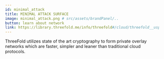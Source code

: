 ```yaml
---
id: minimal_attack
title: MINIMAL ATTACK SURFACE
image: minimal_attack.png # src/assets/brandPanel/..
button: learn about network
link: https://library.threefold.me/info/threefold#/cloud/threefold__usp_secure?id=a-more-secure-cloud
---
```


 ThreeFold utilizes state of the art cryptography to form private overlay networks which are  faster, simpler and leaner than traditional cloud protocols.
